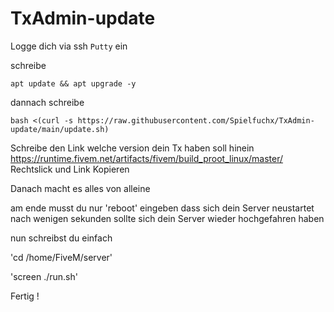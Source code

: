 # TxAdmin-update

Logge dich via ssh ```Putty``` ein

schreibe 
```
apt update && apt upgrade -y
```

dannach schreibe 
```
bash <(curl -s https://raw.githubusercontent.com/Spielfuchx/TxAdmin-update/main/update.sh)
```

Schreibe den Link welche version dein Tx haben soll hinein https://runtime.fivem.net/artifacts/fivem/build_proot_linux/master/ Rechtslick und Link Kopieren

Danach macht es alles von alleine

am ende musst du nur 'reboot' eingeben dass sich dein Server neustartet nach wenigen sekunden sollte sich dein Server wieder hochgefahren haben

nun schreibst du einfach

'cd /home/FiveM/server'

'screen ./run.sh'

Fertig !
